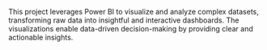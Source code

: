 This project leverages Power BI to visualize and analyze complex datasets, transforming raw data into insightful and interactive dashboards. The visualizations enable data-driven decision-making by providing clear and actionable insights.
